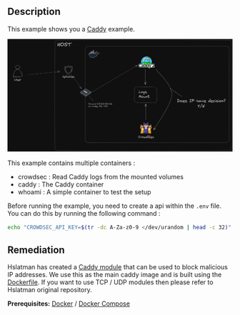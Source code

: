 ## Description

This example shows you a [Caddy](https://caddyserver.com/) example.

![docker caddy](docker-caddy.png)

This example contains multiple containers :
* crowdsec : Read Caddy logs from the mounted volumes
* caddy : The Caddy container
* whoami : A simple container to test the setup

Before running the example, you need to create a api within the `.env` file. You can do this by running the following command :

```bash
echo "CROWDSEC_API_KEY=$(tr -dc A-Za-z0-9 </dev/urandom | head -c 32)" > .env
```

## Remediation

Hslatman has created a [Caddy module](https://github.com/hslatman/caddy-crowdsec-bouncer/tree/main) that can be used to block malicious IP addresses. We use this as the main caddy image and is built using the [Dockerfile](./Dockerfile). If you want to use TCP / UDP modules then please refer to Hslatman original repository.

**Prerequisites:** [Docker](https://docs.docker.com/engine/install/) / [Docker Compose](https://docs.docker.com/compose/install/)
